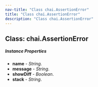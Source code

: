 ```yaml
---
nav-title: "Class chai.AssertionError"
title: "Class chai.AssertionError"
description: "Class chai.AssertionError"
---
```

## Class: chai.AssertionError

##### Instance Properties
 - **name** - _String_.
 - **message** - _String_.
 - **showDiff** - _Boolean_.
 - **stack** - _String_.